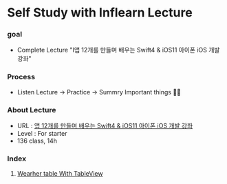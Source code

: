 Self Study with Inflearn Lecture
====================

### goal 

 - Complete Lecture "I앱 12개를 만들며 배우는 Swift4 & iOS11 아이폰 iOS 개발 강좌"

   

### Process

- Listen Lecture -> Practice -> Summry Important things :man_student:

### About Lecture 

- URL : [앱 12개를 만들며 배우는 Swift4 & iOS11 아이폰 iOS 개발 강좌](https://www.inflearn.com/course/swift4-스위프트-ios-개발/dashboard)
- Level : For starter
- 136 class, 14h

### Index

1. [Wearher table With TableView](https://github.com/tootoomaa/MyStudyRoom/blob/master/Make12Apps/note/01_weatherTable.md)


